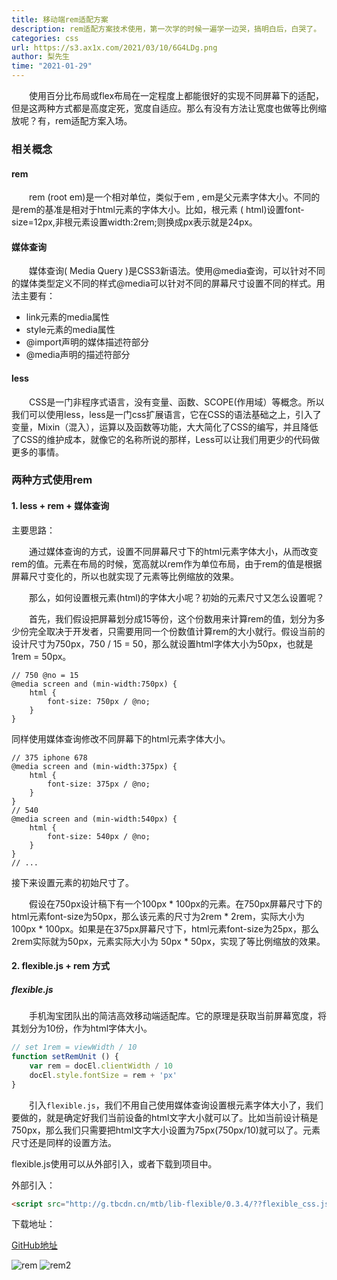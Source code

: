```yaml
---
title: 移动端rem适配方案
description: rem适配方案技术使用，第一次学的时候一遍学一边哭，搞明白后，白哭了。
categories: css
url: https://s3.ax1x.com/2021/03/10/6G4LDg.png
author: 梨先生
time: "2021-01-29"
---
```


&emsp;&emsp;使用百分比布局或flex布局在一定程度上都能很好的实现不同屏幕下的适配，但是这两种方式都是高度定死，宽度自适应。那么有没有方法让宽度也做等比例缩放呢？有，rem适配方案入场。

### 相关概念

#### rem

&emsp;&emsp;rem (root em)是一个相对单位，类似于em , em是父元素字体大小。不同的是rem的基准是相对于html元素的字体大小。比如，根元素 ( html)设置font-size=12px,非根元素设置width:2rem;则换成px表示就是24px。

#### 媒体查询

&emsp;&emsp;媒体查询( Media Query )是CSS3新语法。使用@media查询，可以针对不同的媒体类型定义不同的样式@media可以针对不同的屏幕尺寸设置不同的样式。用法主要有：
* link元素的media属性
* style元素的media属性
* @import声明的媒体描述符部分
* @media声明的描述符部分

#### less

&emsp;&emsp;CSS是一门非程序式语言，没有变量、函数、SCOPE(作用域）等概念。所以我们可以使用less，less是一门css扩展语言，它在CSS的语法基础之上，引入了变量，Mixin（混入），运算以及函数等功能，大大简化了CSS的编写，并且降低了CSS的维护成本，就像它的名称所说的那样，Less可以让我们用更少的代码做更多的事情。

### 两种方式使用rem

#### 1. less + rem + 媒体查询

主要思路：

&emsp;&emsp;通过媒体查询的方式，设置不同屏幕尺寸下的html元素字体大小，从而改变rem的值。元素在布局的时候，宽高就以rem作为单位布局，由于rem的值是根据屏幕尺寸变化的，所以也就实现了元素等比例缩放的效果。

&emsp;&emsp;那么，如何设置根元素(html)的字体大小呢？初始的元素尺寸又怎么设置呢？

&emsp;&emsp;首先，我们假设把屏幕划分成15等份，这个份数用来计算rem的值，划分为多少份完全取决于开发者，只需要用同一个份数值计算rem的大小就行。假设当前的设计尺寸为750px，750 / 15 = 50，那么就设置html字体大小为50px，也就是1rem = 50px。

```less
// 750 @no = 15
@media screen and (min-width:750px) {
    html {
        font-size: 750px / @no;
    }
}
```
同样使用媒体查询修改不同屏幕下的html元素字体大小。

```less
// 375 iphone 678
@media screen and (min-width:375px) {
    html {
        font-size: 375px / @no;
    }
}
// 540
@media screen and (min-width:540px) {
    html {
        font-size: 540px / @no;
    }
}
// ...
```

接下来设置元素的初始尺寸了。

&emsp;&emsp;假设在750px设计稿下有一个100px * 100px的元素。在750px屏幕尺寸下的html元素font-size为50px，那么该元素的尺寸为2rem * 2rem，实际大小为100px * 100px。如果是在375px屏幕尺寸下，html元素font-size为25px，那么2rem实际就为50px，元素实际大小为 50px * 50px，实现了等比例缩放的效果。

#### 2. flexible.js + rem 方式

##### flexible.js

&emsp;&emsp;手机淘宝团队出的简洁高效移动端适配库。它的原理是获取当前屏幕宽度，将其划分为10份，作为html字体大小。

```js
// set 1rem = viewWidth / 10
function setRemUnit () {
    var rem = docEl.clientWidth / 10
    docEl.style.fontSize = rem + 'px'
}
```

&emsp;&emsp;引入`flexible.js`，我们不用自己使用媒体查询设置根元素字体大小了，我们要做的，就是确定好我们当前设备的html文字大小就可以了。比如当前设计稿是750px，那么我们只需要把html文字大小设置为75px(750px/10)就可以了。元素尺寸还是同样的设置方法。

flexible.js使用可以从外部引入，或者下载到项目中。

外部引入：

```html
<script src="http://g.tbcdn.cn/mtb/lib-flexible/0.3.4/??flexible_css.js,flexible.js"></script>
```
下载地址：

[GitHub地址](https://github.com/amfe/lib-flexible/)



![rem](https://s3.ax1x.com/2021/03/05/6eYlpq.png) 
![rem2](https://s3.ax1x.com/2021/03/05/6eYMhn.png)

